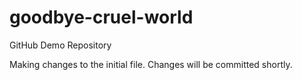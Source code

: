 # goodbye-cruel-world
GitHub Demo Repository

Making changes to the initial file. Changes will be committed shortly.
